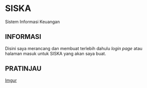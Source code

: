# SISKA
Sistem Informasi Keuangan

**INFORMASI**
--------------------
Disini saya merancang dan membuat terlebih dahulu *login page* atau halaman masuk untuk SISKA yang akan saya buat.

**PRATINJAU**
-------------------
[Imgur](https://i.imgur.com/iceZC4a.gifv)
